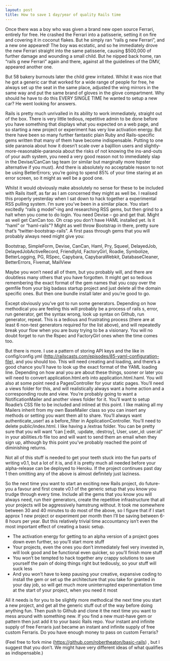 ```yaml
---
layout: post
title: How to save 1 day/year of quality Rails time
---
```

Once there was a boy who was given a brand new open source Ferrari, entirely for free. He crashed the Ferrari into a patisserie, setting it on fire and covering it in coconut flakes. But he simply ran “rails g new Ferrari”, and a new one appeared! The boy was ecstatic, and so he immediately drove the new Ferrari straight into the same patisserie, causing $500,000 of further damage and wounding a small child. But he nipped back home, ran “rails g new Ferrari” again and there, against all the guidelines of the DMV, appeared another one.

But 58 bakery burnouts later the child grew irritated. Whilst it was nice that he got a generic car that worked for a wide range of people for free, he always set up the seat in the same place, adjusted the wing mirrors in the same way and put the same brand of gloves in the glove compartment. Why should he have to do this EVERY SINGLE TIME he wanted to setup a new car? He went looking for answers.

Rails is pretty much unrivalled in its ability to work immediately, straight out of the box. There is very little tedious, repetitive admin to be done before you have something that displays what you expected on a web page, and so starting a new project or experiment has very low activation energy. But there have been so many further fantastic plain Ruby and Rails-specific gems written that many of them have become indispensable. Putting to one side paranoia about how it doesn’t scale over a bajillion users and slightly-more-reasonable-paranoia about the risks of not knowing the ins-and-outs of your auth system, you need a very good reason not to immediately slap in the Devise/CanCan tag team (or similar but marginally more hipster alternative if you must). And there is absolutely no acceptable reason to not be using BetterErrors; you’re going to spend 85% of your time staring at an error screen, so it might as well be a good one.

Whilst it would obviously make absolutely no sense for these to be included with Rails itself, as far as I am concerned they might as well be. I realised this properly yesterday when I sat down to hack together a experimental RSS pulling system. I’m sure you’ve been in a similar place. You start excitedly “rails g model”-ing and researching RSS gems, but then grind to a halt when you come to do login. You need Devise – go and get that. Might as well get CanCan too. Oh crap you don’t have HAML installed yet. Is it “haml” or “haml-rails”? Might as well throw Bootstrap in there, pretty sure that’s “twitter-bootstrap-rails”. A first pass through gems that you will probably always need might give you:

Bootstrap, SimpleForm, Devise, CanCan, Haml, Pry, Squeel, DelayedJob, DelayedJobActiveRecord, FriendlyId, FactoryGirl, Roadie, Symbolize, BetterLogging, PG, RSpec, Capybara, CapybaraWebkit, DatabaseCleaner, BetterErrors, Fivemat, MailView

Maybe you won’t need all of them, but you probably will, and there are doubtless many others that you have forgotten. It might get so tedious remembering the exact format of the gem names that you copy over the gemfile from your big badass startup project and just delete all the domain specific ones. But then one bundle install later and you’re good to go.

Except obviously you’ve got to run some generators. Depending on how methodical you are feeling this will probably be a process of rails s, error, run generator, get the syntax wrong, look up syntax on Github, run generator, repeat. This is a tedious and frustrating process (there are at least 6 non-test generators required for the list above), and will repeatedly break your flow when you are busy trying to be a visionary. You will no doubt forget to run the Rspec and FactoryGirl ones when the time comes too.

But there is more. I use a pattern of storing API keys and the like in config/config.yml (http://railscasts.com/episodes/85-yaml-configuration-file), and you should too. This will need creating and loading, and there’s a good chance you’ll have to look up the exact format of the YAML loading line. Depending on how anal you are about these things, sooner or later you will need to convert application.html.erb into application.html.haml. You will also at some point need a PagesController for your static pages. You’ll need a views folder for this, and will realistically always want a home action and a corresponding route and view. You’re probably going to want a NotificationMailer and another views folder for it. You’ll want to setup Roadie’s CSS file to be included and inlined at this point. I like making all my Mailers inherit from my own BaseMailer class so you can insert any methods or setting you want them all to share. You’ll always want authenticate_user! as a before_filter in ApplicationController. You’ll need to delete public/index.html. I like having a /extras folder. You can be pretty sure that you will want “can [:edit, :update, :destroy], User, user_id: user.id” in your abilities.rb file too and will want to send them an email when they sign up, although by this point you’ve probably reached the point of diminishing returns.

Not all of this stuff is needed to get your teeth stuck into the fun parts of writing v0.1, but a lot of it is, and it is pretty much all needed before your alpha-release can be deployed to Heroku. If the project continues past day 1 then omitting any of the above is almost definitely just laziness.

So the next time you want to start an exciting new Rails project, do future-you a favour and first create v0.1 of the generic setup that you know you trudge through every time. Include all the gems that you know you will always need, run their generators, create the repetitive infrastructure that all your projects will be aggressively hamstrung without. It took me somewhere between 30 and 40 minutes to do most of the above, so I figure that if I start approx 1 new project or experiment per month then I’ll be saving between 6-8 hours per year. But this relatively trivial time accountancy isn’t even the most important effect of creating a basic setup.

* The activation energy for getting to an alpha version of a project goes down even further, so you’ll start more stuff
* Your projects, even the ones you don’t immediately feel very invested in, will look good and be functional even quicker, so you’ll finish more stuff
* You won’t be tempted to hack together any crappy solutions to save yourself the pain of doing things right but tediously, so your stuff will suck less
* And you won’t have to keep pausing your creative, expansive coding to install the gem or set up the architecture that you take for granted in your day job, so will get much more uninterrupted experimentation time at the start of your project, when you need it most

All it needs is for you to be slightly more methodical the next time you start a new project, and get all the generic stuff out of the way before doing anything fun. Then push to Github and clone it the next time you want to mess around with something new. If you find a new must-have gem or pattern then just add it to your basic Rails repo. Your instant and infinite supply of free Ferraris just became an instant and infinite supply of free custom Ferraris. Do you have enough money to pass on custom Ferraris?

(Feel free to fork mine (https://github.com/robertheaton/basic-rails) , but I suggest that you don’t. We might have very different ideas of what qualifies as indispensable.)